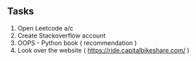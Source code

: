 ## Tasks

1. Open Leetcode a/c
2. Create Stackoverflow account
3. OOPS - Python book ( recommendation )
4. Look over the website ( https://ride.capitalbikeshare.com/ )
